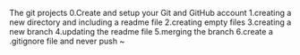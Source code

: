 The git projects
0.Create and setup your Git and GitHub account
1.creating a new directory and including a readme file
2.creating empty files
3.creating a new branch
4.updating the readme file
5.merging the branch
6.create a .gitignore file and never push ~


